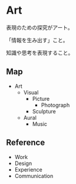# Art

表現のための探究がアート。

「情報を生み出す」こと。

知識や思考を表現すること。

## Map

- Art
  - Visual
    - Picture
      - Photograph
    - Sculpture
  - Aural
    - Music

## Reference

- Work
- Design
- Experience
- Communication
